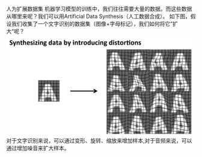 人为扩展数据集
机器学习模型的训练中，我们往往需要大量的数据。而这些数据从哪里来呢？我们可以用Artificial Data Synthesis（人工数据合成）。
如下图，假设我们收集了一个文字识别的数据集（图像+字母标记），我们如何将它”扩大“呢？
![](/机器学习/images/113.PNG)
对于文字识别来说，可以通过变形、旋转、缩放来增加样本,对于音频来说，可以通过增加噪音来扩大样本。
